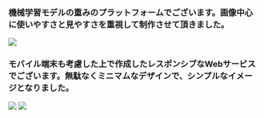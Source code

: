 ### 機械学習モデルの重みのプラットフォームでございます。画像中心に使いやすさと見やすさを重視して制作させて頂きました。

![](https://test1dream.github.io/test/works/1-2.png)

### モバイル端末も考慮した上で作成したレスポンシブなWebサービスでございます。無駄なくミニマムなデザインで、シンプルなイメージとなりました。
![](https://test1dream.github.io/test/works/1-3.png)
![](https://test1dream.github.io/test/works/1-4.png)

